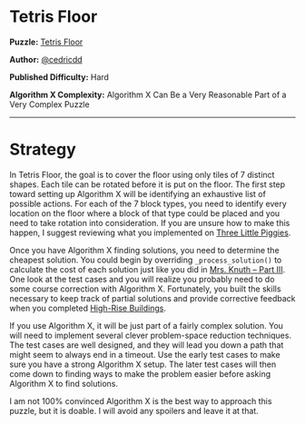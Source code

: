 # Tetris Floor

__Puzzle:__ [Tetris Floor](https://www.codingame.com/training/hard/tetris-floor)

__Author:__ [@cedricdd](https://www.codingame.com/profile/20f5f88d86185be4439fc7297df0aa073968164)

__Published Difficulty:__ Hard

__Algorithm X Complexity:__ Algorithm X Can Be a Very Reasonable Part of a Very Complex Puzzle

---

# Strategy

In Tetris Floor, the goal is to cover the floor using only tiles of 7 distinct shapes. Each tile can be rotated before it is put on the floor. The first step toward setting up Algorithm X will be identifying an exhaustive list of possible actions. For each of the 7 block types, you need to identify every location on the floor where a block of that type could be placed and you need to take rotation into consideration. If you are unsure how to make this happen, I suggest reviewing what you implemented on [Three Little Piggies](../08-your-turn/07-three-little-piggies.md).

Once you have Algorithm X finding solutions, you need to determine the cheapest solution. You could begin by overriding `_process_solution()` to calculate the cost of each solution just like you did in [Mrs. Knuth – Part III](../09-multiplicity/01-multiplicity.md). One look at the test cases and you will realize you probably need to do some course correction with Algorithm X. Fortunately, you built the skills necessary to keep track of partial solutions and provide corrective feedback when you completed [High-Rise Buildings](../13-steering-algorithm-x/02-high-rise-buildings.md).

If you use Algorithm X, it will be just part of a fairly complex solution. You will need to implement several clever problem-space reduction techniques. The test cases are well designed, and they will lead you down a path that might seem to always end in a timeout. Use the early test cases to make sure you have a strong Algorithm X setup. The later test cases will then come down to finding ways to make the problem easier before asking Algorithm X to find solutions.

I am not 100% convinced Algorithm X is the best way to approach this puzzle, but it is doable. I will avoid any spoilers and leave it at that.

<BR>